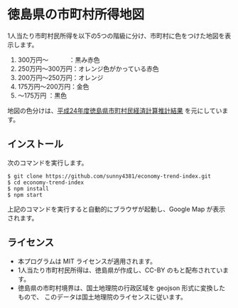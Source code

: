 徳島県の市町村所得地図
===

1人当たり市町村民所得を以下の5つの階級に分け、市町村に色をつけた地図を表示します。

1. 300万円～　　　 ：黒み赤色
2. 250万円～300万円：オレンジ色がかっている赤色
3. 200万円～250万円：オレンジ
4. 175万円～200万円：金色
5. ～175万円 ：黒色

地図の色分けは、[平成24年度徳島県市町村民経済計算推計結果](http://ouropendata.jp/dataset/412.html) を元にしています。

## インストール

次のコマンドを実行します。

    $ git clone https://github.com/sunny4381/economy-trend-index.git
    $ cd economy-trend-index
    $ npm install
    $ npm start

上記のコマンドを実行すると自動的にブラウザが起動し、Google Map が表示されます。

## ライセンス

* 本プログラムは MIT ライセンスが適用されます。
* 1人当たり市町村民所得は、徳島県が作成し、CC-BY のもと配布されています。
* 徳島県の市町村境界は、国土地理院の行政区域を geojson 形式に変換したもので、
  このデータは国土地理院のライセンスに従います。
